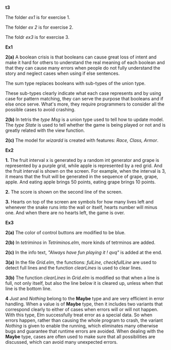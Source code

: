 **t3**

The folder *ex1* is for exercise 1.

The folder *ex 2* is for exercise 2.

The foldr *ex3* is for exercise 3.



**Ex1**

**2(a)** A boolean crisis is that booleans can cause great loss of intent and make it hard for others to understand the real meaning of each boolean and that they can cause many errors when people do not fully understand the story and neglect cases when using if else sentences.

The sum type replaces booleans with sub-types of the union type. 

These sub-types clearly indicate what each case represents and by using case for pattern matching, they can serve the purpose that booleans and if else once serve. What's more, they require programmers to consider all the possible cases to avoid crashing.

**2(b)** In tetris the *type Msg* is a union type used to tell how to update model. The *type State* is used to tell whether the game is being played or not and is greatly related with the view function. 

**2(c)** The model for *wizardd* is created with features: *Race, Class, Armor*.



**Ex2**

**1.** The fruit interval x is generated by a random int generator and grape is represented by a purple grid, while apple is represented by a red grid. And the fruit interval is shown on the screen. For example, when the interval is 3, it means that the fruit will be generated in the sequence of grape, grape, apple. And eating apple brings 50 points, eating grape brings 10 points.

**2.** The score is shown on the second line of the screen.

**3.** Hearts on top of the screen are symbols for how many lives left and whenever the snake runs into the wall or itself, hearts number will minus one. And when there are no hearts left, the game is over.



**Ex3**

**2(a)** The color of control buttons are modified to be blue.

**2(b)** In *tetriminos* in *Tetriminos.elm*, more kinds of tetrminos are added.

**2(c)** In the info text, *"Always have fun playing it ! qvq"* is added at the end.

**3(a)** In the file *Grid.elm*, the functions: *fulLine, checkfullLine*  are used to detect full lines and the function *clearLines* is used to clear lines.

**3(b)** The function *clearLines* in *Grid.elm* is modified so that when a line is full, not only itself, but also the line below it is cleared up, unless when that line is the bottom line.

**4**  *Just* and *Nothing* belong to the **Maybe** type and are very efficient in error handling. When a value is of **Maybe** type, then it includes two variants that correspond clearly to either of cases when errors will or will not happen. With this type, Elm successfully treat error as a special data. So when errors happen, rather than causing the whole program to crash, the variant *Nothing* is given to enable the running, which eliminates many otherwise bugs and guarantee that runtime errors are avoided. When dealing with the **Maybe** type, cases are often used to make sure that all possibilities are discussed, which can avoid many unexpected errors.